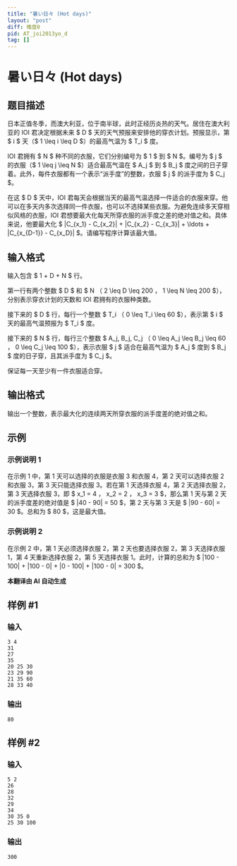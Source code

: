 ```yaml
---
title: "暑い日々 (Hot days)"
layout: "post"
diff: 难度0
pid: AT_joi2013yo_d
tag: []
---
```


# 暑い日々 (Hot days)

## 题目描述

日本正值冬季，而澳大利亚，位于南半球，此时正经历炎热的天气。居住在澳大利亚的 IOI 君决定根据未来 $ D $ 天的天气预报来安排他的穿衣计划。预报显示，第 $ i $ 天（$ 1 \leq i \leq D $）的最高气温为 $ T_i $ 度。

IOI 君拥有 $ N $ 种不同的衣服，它们分别编号为 $ 1 $ 到 $ N $。编号为 $ j $ 的衣服（$ 1 \leq j \leq N $）适合最高气温在 $ A_j $ 到 $ B_j $ 度之间的日子穿着。此外，每件衣服都有一个表示“派手度”的整数，衣服 $ j $ 的派手度为 $ C_j $。

在这 $ D $ 天中，IOI 君每天会根据当天的最高气温选择一件适合的衣服来穿。他可以在多天内多次选择同一件衣服，也可以不选择某些衣服。为避免连续多天穿相似风格的衣服，IOI 君想要最大化每天所穿衣服的派手度之差的绝对值之和。具体来说，他要最大化 $ |C_{x_1} - C_{x_2}| + |C_{x_2} - C_{x_3}| + \ldots + |C_{x_{D-1}} - C_{x_D}| $。请编写程序计算该最大值。

## 输入格式

输入包含 $ 1 + D + N $ 行。

第一行有两个整数 $ D $ 和 $ N $（$ 2 \leq D \leq 200 $，$ 1 \leq N \leq 200 $），分别表示穿衣计划的天数和 IOI 君拥有的衣服种类数。

接下来的 $ D $ 行，每行一个整数 $ T_i $（$ 0 \leq T_i \leq 60 $），表示第 $ i $ 天的最高气温预报为 $ T_i $ 度。

接下来的 $ N $ 行，每行三个整数 $ A_j, B_j, C_j $（$ 0 \leq A_j \leq B_j \leq 60 $，$ 0 \leq C_j \leq 100 $），表示衣服 $ j $ 适合在最高气温为 $ A_j $ 度到 $ B_j $ 度的日子穿，且其派手度为 $ C_j $。

保证每一天至少有一件衣服适合穿。

## 输出格式

输出一个整数，表示最大化的连续两天所穿衣服的派手度差的绝对值之和。

## 示例

### 示例说明 1

在示例 1 中，第 1 天可以选择的衣服是衣服 3 和衣服 4，第 2 天可以选择衣服 2 和衣服 3，第 3 天只能选择衣服 3。若在第 1 天选择衣服 4，第 2 天选择衣服 2，第 3 天选择衣服 3，即 $ x_1 = 4 $，$ x_2 = 2 $，$ x_3 = 3 $，那么第 1 天与第 2 天的派手度差的绝对值是 $ |40 - 90| = 50 $，第 2 天与第 3 天是 $ |90 - 60| = 30 $。总和为 $ 80 $，这是最大值。

### 示例说明 2

在示例 2 中，第 1 天必须选择衣服 2，第 2 天也要选择衣服 2，第 3 天选择衣服 1，第 4 天重新选择衣服 2，第 5 天选择衣服 1。此时，计算的总和为 $ |100 - 100| + |100 - 0| + |0 - 100| + |100 - 0| = 300 $。

 **本翻译由 AI 自动生成**

## 样例 #1

### 输入

```
3 4
31
27
35
20 25 30
23 29 90
21 35 60
28 33 40
```

### 输出

```
80
```

## 样例 #2

### 输入

```
5 2
26
28
32
29
34
30 35 0
25 30 100
```

### 输出

```
300
```

